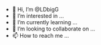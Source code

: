 - 👋 Hi, I’m @LDbigG
- 👀 I’m interested in ...
- 🌱 I’m currently learning ...
- 💞️ I’m looking to collaborate on ...
- 📫 How to reach me ...

<!---
LDbigG/LDbigG is a ✨ special ✨ repository because its `README.md` (this file) appears on your GitHub profile.
You can click the Preview link to take a look at your changes.
--->
